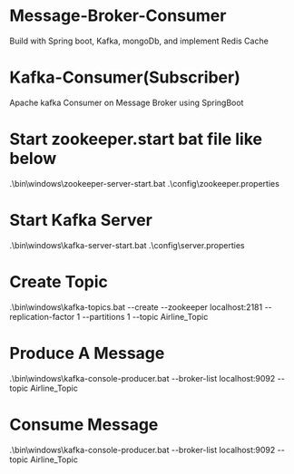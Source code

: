 # Message-Broker-Consumer
Build with Spring boot, Kafka, mongoDb, and implement Redis Cache

# Kafka-Consumer(Subscriber)
Apache kafka Consumer on Message Broker using SpringBoot

# Start zookeeper.start bat file like below
.\bin\windows\zookeeper-server-start.bat .\config\zookeeper.properties

# Start Kafka Server
.\bin\windows\kafka-server-start.bat .\config\server.properties

# Create Topic
.\bin\windows\kafka-topics.bat --create --zookeeper localhost:2181 --replication-factor 1 --partitions 1 --topic Airline_Topic

# Produce A Message
.\bin\windows\kafka-console-producer.bat --broker-list localhost:9092 --topic Airline_Topic

# Consume Message
.\bin\windows\kafka-console-producer.bat --broker-list localhost:9092 --topic Airline_Topic
